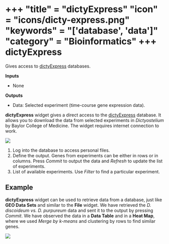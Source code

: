 +++
"title" = "dictyExpress"
"icon" = "icons/dicty-express.png"
"keywords" = "['database', 'data']"
"category" = "Bioinformatics"
+++
dictyExpress
============

Gives access to [dictyExpress](https://dictyexpress.research.bcm.edu)
databases.

**Inputs**
- None

**Outputs**
- Data: Selected experiment (time-course gene expression data).


**dictyExpress** widget gives a direct access to the [dictyExpress](https://dictyexpress.research.bcm.edu) database. It allows you to download the data from selected experiments in *Dictyostelium* by Baylor College of Medicine. The widget requires internet connection to work.

![](images/dicty_express/dictyExpress-stamped.png)

1. Log into the database to access personal files.
2. Define the output. Genes from experiments can be either in rows or in columns. Press *Commit* to output the data and *Refresh* to update the list of experiments.
3. List of available experiments. Use *Filter* to find a particular experiment.

Example
-------

**dictyExpress** widget can be used to retrieve data from a database, just like **GEO Data Sets** and similar to the **File** widget. We have retrieved the *D. discoideum vs. D. purpureum* data and sent it to the output by pressing *Commit*. We have observed the data in a **Data Table** and in a **Heat Map**, where we used *Merge by k-means* and clustering by rows to find similar genes.

![](images/dicty_express/dictyExpress-Example.png)
